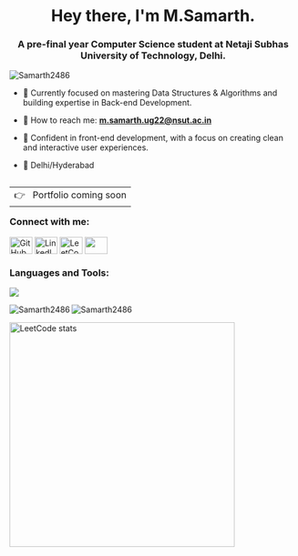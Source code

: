<div>
<h1 align="center">Hey there, I'm M.Samarth.</h1>
<h3 align="center">A pre-final year Computer Science student at Netaji Subhas University of Technology, Delhi.</h3>

<p align="left"> <img src="https://komarev.com/ghpvc/?username=Samarth2486&label=Profile%20views&color=0e75b6&style=flat" alt="Samarth2486" /> </p>

- 🌟 Currently focused on mastering Data Structures & Algorithms and building expertise in Back-end Development.

- 🏢 How to reach me: **m.samarth.ug22@nsut.ac.in**

- 🤝 Confident in front-end development, with a focus on creating clean and interactive user experiences.
- 🏡 Delhi/Hyderabad

<a href="#" target="_blank">
<table align="right">
  <tr>
    <td>
        👉 &nbsp;&nbsp;Portfolio coming soon
    </td>
  </tr>
</table>
</a>

<h3 align="left">Connect with me:</h3>
<p align="left">
<a href="https://github.com/Samarth2486" target="blank"><img align="center" src="https://cdn.jsdelivr.net/npm/simple-icons@v3/icons/github.svg" alt="GitHub" height="30" width="40" /></a>
<a href="https://www.linkedin.com/in/m-samarth-584a19248/" target="blank"><img align="center" src="https://raw.githubusercontent.com/rahuldkjain/github-profile-readme-generator/master/src/images/icons/Social/linked-in-alt.svg" alt="LinkedIn" height="30" width="40" /></a>
<a href="https://leetcode.com/bitwarrior3a5" target="blank"><img align="center" src="https://raw.githubusercontent.com/rahuldkjain/github-profile-readme-generator/master/src/images/icons/Social/leet-code.svg" alt="LeetCode" height="30" width="40" /></a>
<a href="https://codeforces.com/profile/samarthkl3a5" target="blank"><img align="center" src="https://encrypted-tbn0.gstatic.com/images?q=tbn:ANd9GcQFtDsTEfs3adnrB-FjulnTaSH6mMoP_7ea_g&s" height="30" width="40" /></a>
</p>

<h3 align="left">Languages and Tools:</h3>
<p align="left"> 
  <img src="https://skillicons.dev/icons?i=html,css,js,react,mysql,python,cpp,git,vscode" />
</p>

<p><img align="left" src="https://github-readme-stats.vercel.app/api/top-langs?username=Samarth2486&show_icons=true&locale=en&layout=compact" alt="Samarth2486" /></p>

<p><img align="center" src="https://github-readme-streak-stats.herokuapp.com/?user=Samarth2486&" alt="Samarth2486" /></p>

<p>
<a href="https://leetcode.com/bitwarrior3a5"><img width="395px" align="center" alt="LeetCode stats" src="https://leetcard.jacoblin.cool/bitwarrior3a5?ext=contest"/></a>
</p>
</div>
